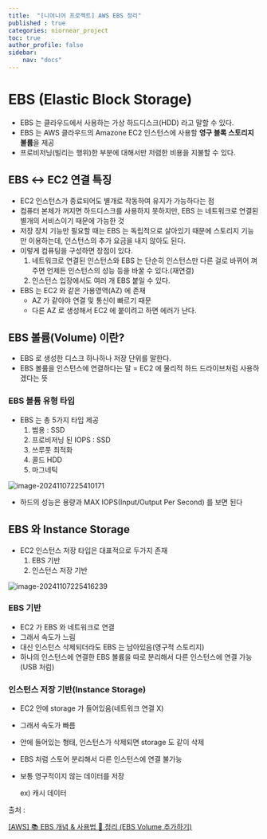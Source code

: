 ```yaml
---
title:  "[니어니어 프로젝트] AWS EBS 정리"
published : true
categories: niornear_project
toc: true
author_profile: false
sidebar:
    nav: "docs"
---
```


# EBS (Elastic Block Storage)

- EBS 는 클라우드에서 사용하는 가상 하드디스크(HDD) 라고 말할 수 있다.
- EBS 는 AWS 클라우드의 Amazone EC2 인스턴스에 사용할 **영구 블록 스토리지 볼륨**을 제공
- 프로비저닝(빌리는 행위)한 부분에 대해서만 저렴한 비용을 지불할 수 있다.

## EBS ↔ EC2 연결 특징

- EC2 인스턴스가 종료되어도 별개로 작동하여 유지가 가능하다는 점
- 컴퓨터 본체가 꺼지면 하드디스크를 사용하지 못하지만, EBS 는 네트워크로 연결된 별개의 서비스이기 때문에 가능한 것
- 저장 장치 기능만 필요할 때는 EBS 는 독립적으로 살아있기 때문에 스토리지 기능만 이용하는데, 인스턴스의 추가 요금을 내지 않아도 된다.
- 이렇게 컴퓨팅을 구성하면 장점이 있다.
    1. 네트워크로 연결된 인스턴스와 EBS 는 단순히 인스턴스만 다른 걸로 바뀌어 껴주면 언제든 인스턴스의 성능 등을 바꿀 수 있다.(재연결)
    2. 인스턴스 입장에서도 여러 개 EBS 붙일 수 있다.
- EBS 는 EC2 와 같은 가용영역(AZ) 에 존재
    - AZ 가 같아야 연결 및 통신이 빠르기 때문
    - 다른 AZ 로 생성해서 EC2 에 붙이려고 하면 에러가 난다.

## EBS 볼륨(Volume) 이란?

- EBS 로 생성한 디스크 하나하나 저장 단위를 말한다.
- EBS 볼륨을 인스턴스에 연결하다는 말 = EC2 에 물리적 하드 드라이브처럼 사용하겠다는 뜻

### EBS 볼륨 유형 타입

- EBS 는 총 5가지 타입 제공
    1. 범용 : SSD
    2. 프로비저닝 된 IOPS : SSD
    3. 쓰루풋 최적화
    4. 콜드 HDD
    5. 마그네틱

![image-20241107225410171]({{site.url}}/assets/images/2024-08-14-niornear_project(10)/image-20241107225410171.png)

- 하드의 성능은 용량과 MAX IOPS(Input/Output Per Second) 를 보면 된다

## EBS 와 Instance Storage

- EC2 인스턴스 저장 타입은 대표적으로 두가지 존재
    1. EBS 기반
    2. 인스턴스 저장 기반
    

![image-20241107225416239]({{site.url}}/assets/images/2024-08-14-niornear_project(10)/image-20241107225416239.png)

### EBS 기반

- EC2 가 EBS 와 네트워크로 연결
- 그래서 속도가 느림
- 대신 인스턴스 삭제되더라도 EBS 는 남아있음(영구적 스토리지)
- 하나의 인스턴스에 연결한 EBS 볼륨을 따로 분리해서 다른 인스턴스에 연결 가능(USB 처럼)

### 인스턴스 저장 기반(Instance Storage)

- EC2 안에 storage 가 들어있음(네트워크 연결 X)
- 그래서 속도가 빠름
- 안에 들어있는 형태, 인스턴스가 삭제되면 storage 도 같이 삭제
- EBS 처럼 스토어 분리해서 다른 인스턴스에 연결 불가능
- 보통 영구적이지 않는 데이터를 저장
  
    ex) 캐시 데이터
    

출처 : 

[[AWS] 📚 EBS 개념 & 사용법 💯 정리 (EBS Volume 추가하기)](https://inpa.tistory.com/entry/AWS-📚-EBS-개념-사용법-💯-정리-EBS-Volume-추가하기)